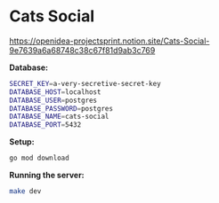 # Cats Social

https://openidea-projectsprint.notion.site/Cats-Social-9e7639a6a68748c38c67f81d9ab3c769

**Database:**

```sh
SECRET_KEY=a-very-secretive-secret-key
DATABASE_HOST=localhost
DATABASE_USER=postgres
DATABASE_PASSWORD=postgres
DATABASE_NAME=cats-social
DATABASE_PORT=5432
```

**Setup:**

```sh
go mod download
```

**Running the server:**

```sh
make dev
```
